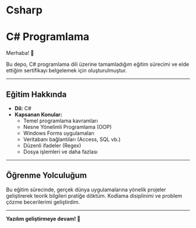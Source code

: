 # Csharp
# C# Programlama

Merhaba! 👋

Bu depo, C# programlama dili üzerine tamamladığım eğitim sürecimi ve elde ettiğim sertifikayı belgelemek için oluşturulmuştur.

---

## Eğitim Hakkında

- **Dil:** C#
- **Kapsanan Konular:**
  - Temel programlama kavramları
  - Nesne Yönelimli Programlama (OOP)
  - Windows Forms uygulamaları
  - Veritabanı bağlantıları (Access, SQL vb.)
  - Düzenli ifadeler (Regex)
  - Dosya işlemleri ve daha fazlası

---

## Öğrenme Yolculuğum

Bu eğitim sürecinde, gerçek dünya uygulamalarına yönelik projeler geliştirerek teorik bilgileri pratiğe döktüm. Kodlama disiplinimi ve problem çözme becerilerimi geliştirdim.

---

**Yazılım geliştirmeye devam! 🚀**
